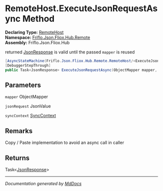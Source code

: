 ﻿<!--  
  <auto-generated>   
    The contents of this file were generated by a tool.  
    Changes to this file may be list if the file is regenerated  
  </auto-generated>   
-->

# RemoteHost.ExecuteJsonRequestAsync Method

**Declaring Type:** [RemoteHost](../index.md)  
**Namespace:** [Friflo.Json.Fliox.Hub.Remote](../../index.md)  
**Assembly:** Friflo.Json.Fliox.Hub

 returned [JsonResponse](../../JsonResponse/index.md) is  valid until the passed `mapper` is reused

```csharp
[AsyncStateMachine(Friflo.Json.Fliox.Hub.Remote.RemoteHost/<ExecuteJsonRequestAsync>d__9)]
[DebuggerStepThrough]
public Task<JsonResponse> ExecuteJsonRequestAsync(ObjectMapper mapper, JsonValue jsonRequest, SyncContext syncContext);
```

## Parameters

`mapper`  ObjectMapper

`jsonRequest`  JsonValue

`syncContext`  [SyncContext](../../../Host/SyncContext/index.md)

## Remarks

 Copy \/ Paste implementation to avoid an async call in caller

## Returns

Task\<[JsonResponse](../../JsonResponse/index.md)\>

___

*Documentation generated by [MdDocs](https://github.com/ap0llo/mddocs)*

